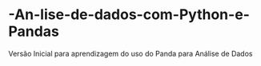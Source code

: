 # -An-lise-de-dados-com-Python-e-Pandas
Versão Inicial para aprendizagem do uso do Panda para Análise de Dados
